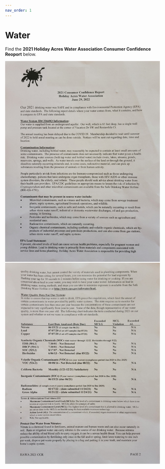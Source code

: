 ```yaml
---
nav_order: 1
---
```

# Water

Find the **2021 Holiday Acres Water Association Consumer Confidence Reoport** below.

<img src="docs/HAWA_Report_1_of_2.jpg" alt="HAWA Report 1 of 2">
<img src="docs/HAWA_Report_2_of_2.jpg" alt="HAWA Report 2 of 2">
